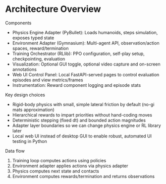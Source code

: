 # Architecture Overview

Components

- Physics Engine Adapter (PyBullet): Loads humanoids, steps simulation, exposes typed state
- Environment Adapter (Gymnasium): Multi-agent API, observation/action spaces, reward/termination
- Training Orchestrator (RLlib): PPO configuration, self-play setup, checkpointing, evaluation
- Visualization: Optional GUI toggle, optional video capture and on-screen annotations
- Web UI Control Panel: Local FastAPI-served pages to control evaluation episodes and view metrics/frames
- Instrumentation: Reward component logging and episode stats

Key design choices

- Rigid-body physics with small, simple lateral friction by default (no-gi mats approximation)
- Hierarchical rewards to impart priorities without hand-coding moves
- Deterministic stepping (fixed dt) and bounded action magnitudes
- Adapter layer boundaries so we can change physics engine or RL library later
- Local web UI instead of desktop GUI to enable robust, automated UI testing in Python

Data flow

1. Training loop computes actions using policies
2. Environment adapter applies actions via physics adapter
3. Physics computes next state and contacts
4. Environment computes rewards/termination and returns observations
